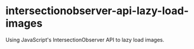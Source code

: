 # intersectionobserver-api-lazy-load-images
Using JavaScript's IntersectionObserver API to lazy load images.
